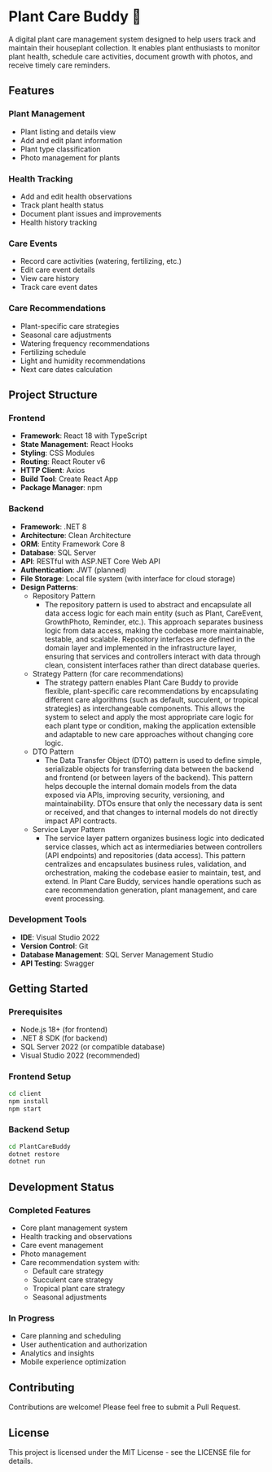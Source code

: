 # Plant Care Buddy 🌱

A digital plant care management system designed to help users track and maintain their houseplant collection. It enables plant enthusiasts to monitor plant health, schedule care activities, document growth with photos, and receive timely care reminders.

## Features

### Plant Management
- Plant listing and details view
- Add and edit plant information
- Plant type classification
- Photo management for plants

### Health Tracking
- Add and edit health observations
- Track plant health status
- Document plant issues and improvements
- Health history tracking

### Care Events
- Record care activities (watering, fertilizing, etc.)
- Edit care event details
- View care history
- Track care event dates

### Care Recommendations
- Plant-specific care strategies
- Seasonal care adjustments
- Watering frequency recommendations
- Fertilizing schedule
- Light and humidity recommendations
- Next care dates calculation

## Project Structure

### Frontend
- **Framework**: React 18 with TypeScript
- **State Management**: React Hooks
- **Styling**: CSS Modules
- **Routing**: React Router v6
- **HTTP Client**: Axios
- **Build Tool**: Create React App
- **Package Manager**: npm

### Backend
- **Framework**: .NET 8
- **Architecture**: Clean Architecture
- **ORM**: Entity Framework Core 8
- **Database**: SQL Server
- **API**: RESTful with ASP.NET Core Web API
- **Authentication**: JWT (planned)
- **File Storage**: Local file system (with interface for cloud storage)
- **Design Patterns**:
  - Repository Pattern
    - The repository pattern is used to abstract and encapsulate all data access logic for each main entity (such as Plant, CareEvent, GrowthPhoto, Reminder, etc.). This approach separates business logic from data access, making the codebase more maintainable, testable, and scalable. Repository interfaces are defined in the domain layer and implemented in the infrastructure layer, ensuring that services and controllers interact with data through clean, consistent interfaces rather than direct database queries.
  - Strategy Pattern (for care recommendations)
    - The strategy pattern enables Plant Care Buddy to provide flexible, plant-specific care recommendations by encapsulating different care algorithms (such as default, succulent, or tropical strategies) as interchangeable components. This allows the system to select and apply the most appropriate care logic for each plant type or condition, making the application extensible and adaptable to new care approaches without changing core logic.
  - DTO Pattern
    - The Data Transfer Object (DTO) pattern is used to define simple, serializable objects for transferring data between the backend and frontend (or between layers of the backend). This pattern helps decouple the internal domain models from the data exposed via APIs, improving security, versioning, and maintainability. DTOs ensure that only the necessary data is sent or received, and that changes to internal models do not directly impact API contracts.
  - Service Layer Pattern
    - The service layer pattern organizes business logic into dedicated service classes, which act as intermediaries between controllers (API endpoints) and repositories (data access). This pattern centralizes and encapsulates business rules, validation, and orchestration, making the codebase easier to maintain, test, and extend. In Plant Care Buddy, services handle operations such as care recommendation generation, plant management, and care event processing.

### Development Tools
- **IDE**: Visual Studio 2022
- **Version Control**: Git
- **Database Management**: SQL Server Management Studio
- **API Testing**: Swagger


## Getting Started

### Prerequisites
- Node.js 18+ (for frontend)
- .NET 8 SDK (for backend)
- SQL Server 2022 (or compatible database)
- Visual Studio 2022 (recommended)

### Frontend Setup
```bash
cd client
npm install
npm start
```

### Backend Setup
```bash
cd PlantCareBuddy
dotnet restore
dotnet run
```

## Development Status

### Completed Features
- Core plant management system
- Health tracking and observations
- Care event management
- Photo management
- Care recommendation system with:
  - Default care strategy
  - Succulent care strategy
  - Tropical plant care strategy
  - Seasonal adjustments

### In Progress
- Care planning and scheduling
- User authentication and authorization
- Analytics and insights
- Mobile experience optimization

## Contributing

Contributions are welcome! Please feel free to submit a Pull Request.

## License

This project is licensed under the MIT License - see the LICENSE file for details.
